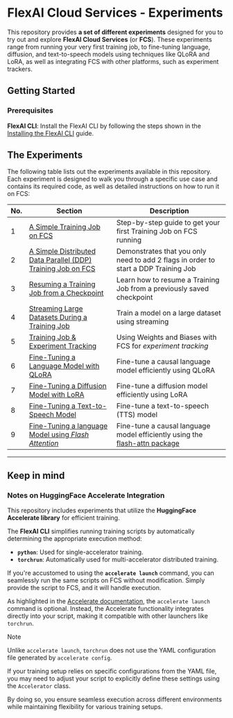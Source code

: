 # FlexAI Cloud Services - Experiments

This repository provides **a set of different experiments** designed for you to try out and explore **FlexAI Cloud Services** (or **FCS**). These experiments range from running your very first training job, to fine-tuning language, diffusion, and text-to-speech models using techniques like QLoRA and LoRA, as well as integrating FCS with other platforms, such as experiment trackers.

## Getting Started

### Prerequisites

**FlexAI CLI**: Install the FlexAI CLI by following the steps shown in the [Installing the FlexAI CLI](https://docs.flex.ai/cli-installation) guide.

## The Experiments

The following table lists out the experiments available in this repository. Each experiment is designed to walk you through a specific use case and contains its required code, as well as detailed instructions on how to run it on FCS:

| No. | Section                                                                                                                       | Description                                                                         |
| --- | ----------------------------------------------------------------------------------------------------------------------------- | ----------------------------------------------------------------------------------- |
| 1   | [A Simple Training Job on FCS](/experiments/running-a-simple-training-job/README.md)                                          | Step-by-step guide to get your first Training Job on FCS running                    |
| 2   | [A Simple Distributed Data Parallel (DDP) Training Job on FCS](/experiments/running-a-simple-training-job-with-ddp/README.md) | Demonstrates that you only need to add 2 flags in order to start a DDP Training Job |
| 3   | [Resuming a Training Job from a Checkpoint](/experiments/continuing-a-training-job-from-a-checkpoint/README.md)               | Learn how to resume a Training Job from a previously saved checkpoint               |
| 4   | [Streaming Large Datasets During a Training Job](/experiments/streaming-datasets/README.md)                                   | Train a model on a large dataset using streaming                                    |
| 5   | [Training Job & Experiment Tracking](/experiments/integrating-a-experiment-tracker/README.md)                                 | Using Weights and Biases with FCS for _experiment tracking_                         |
| 6   | [Fine-Tuning a Language Model with QLoRA](/experiments/qlora-ft-on-a-language-model/README.md)                                | Fine-tune a causal language model efficiently using QLoRA                           |
| 7   | [Fine-Tuning a Diffusion Model with LoRA](/experiments/lora-ft-on-a-diffusion-model/README.md)                                | Fine-tune a diffusion model efficiently using LoRA                                  |
| 8   | [Fine-Tuning a Text-to-Speech Model](/experiments/ft-on-a-tts-model/README.md)                                                | Fine-tune a  text-to-speech (TTS) model                                             |
| 9   | [Fine-Tuning a language Model using _Flash Attention_](/experiments/flash-attention-ft-on-a-language-model/README.md)            | Fine-tune a causal language model efficiently using the [flash-attn package](https://github.com/Dao-AILab/flash-attention)                                             |

---

## Keep in mind

### Notes on HuggingFace Accelerate Integration

This repository includes experiments that utilize the **HuggingFace Accelerate library** for efficient training.

The **FlexAI CLI** simplifies running training scripts by automatically determining the appropriate execution method:

- **`python`**: Used for single-accelerator training.
- **`torchrun`**: Automatically used for multi-accelerator distributed training.

If you're accustomed to using the **`accelerate launch`** command, you can seamlessly run the same scripts on FCS without modification. Simply provide the script to FCS, and it will handle execution.

As highlighted in the [Accelerate documentation](https://huggingface.co/docs/accelerate/en/basic_tutorials/launch#using-accelerate-launch), the `accelerate launch` command is optional. Instead, the Accelerate functionality integrates directly into your script, making it compatible with other launchers like `torchrun`.

> [!NOTE]
>
> Unlike `accelerate launch`, `torchrun` does not use the YAML configuration file generated by `accelerate config`.
>
> If your training setup relies on specific configurations from the YAML file, you may need to adjust your script to explicitly define these settings using the `Accelerator` class.
>
> By doing so, you ensure seamless execution across different environments while maintaining flexibility for various training setups.
